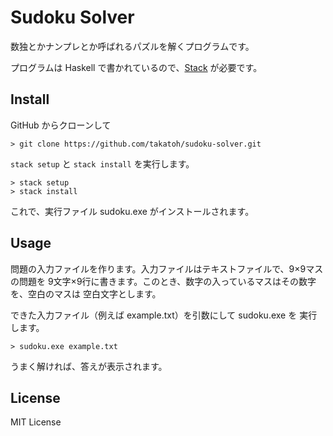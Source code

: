 Sudoku Solver
=============

数独とかナンプレとか呼ばれるパズルを解くプログラムです。

プログラムは Haskell で書かれているので、[Stack](https://docs.haskellstack.org/en/stable/README/) が必要です。

Install
-------

GitHub からクローンして

    > git clone https://github.com/takatoh/sudoku-solver.git

`stack setup` と `stack install` を実行します。

    > stack setup
    > stack install

これで、実行ファイル sudoku.exe がインストールされます。

Usage
-----

問題の入力ファイルを作ります。入力ファイルはテキストファイルで、9×9マスの問題を
9文字×9行に書きます。このとき、数字の入っているマスはその数字を、空白のマスは
空白文字とします。

できた入力ファイル（例えば example.txt）を引数にして sudoku.exe を
実行します。

    > sudoku.exe example.txt

うまく解ければ、答えが表示されます。

License
-------

MIT License
